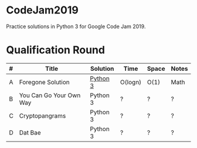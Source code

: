 # CodeJam2019
Practice solutions in Python 3 for Google Code Jam 2019.


# Qualification Round
| # | Title | Solution | Time | Space | Notes |
| :--- | --- | ---| --- | --- | --- |
| A | Foregone Solution | [Python 3](/CodeJam2019/ForegoneSolution.py) | O(logn) | O(1) | Math |
| B | You Can Go Your Own Way | Python 3 | ? | ? | ? |
| C | Cryptopangrams | Python 3 | ? | ? | ? |
| D | Dat Bae | Python 3 | ? | ? | ? |
